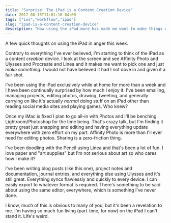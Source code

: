 ```yaml
---
title: "Surprise! The iPad is a Content Creation Device"
date: 2017-08-15T11:01:16-04:00
tags: ["ios","workflow","ipad"]
slug: "ipad-is-a-content-creation-device"
description: "How using the iPad more has made me want to make things with it"
---
```


A few quick thoughts on using the iPad in anger this week.

Contrary to everything I've ever believed, I'm starting to think of the iPad as a content _creation_ device. I look at the screen and see Affinity Photo and Ulysses and Procreate and Linea and it makes me want to pick one and just _make something_. I would not have believed it had I not dove in and given it a fair shot.

I've been using the iPad exclusively while at home for more than a week and I have been continually surprised by how much I enjoy it. I've been emailing, managing projects, editing photos, drawing, tweeting, and generally carrying on like it's actually _normal_ doing stuff on an iPad other than reading social media sites and playing games. Who knew?

Once my iMac is fixed I plan to go all-in with Photos and I'll be benching Lightroom/Photoshop for the time being. That's crazy talk, but I'm finding it pretty great just snapping and editing and having everything update everywhere with zero effort on my part. Affinity Photo is more than I'll ever need for editing photos. Sharing is a zero-friction thing.

I've been doodling with the Pencil using Linea and that's been a lot of fun. I love paper and "art supplies" but I'm not serious about art so who cares how I make it?

I've been writing blog posts (like this one), project notes and documentation, journal entries, and everything else using Ulysses and it's still great. Everything syncs flawlessly and quickly to every device. I can easily export to whatever format is required. There's something to be said about using the same editor, everywhere, which is something I've never done.

I know, much of this is obvious to many of you, but it's been a revelation to me. I'm having so much fun living (part-time, for now) on the iPad I can't stand it. Life's weird.

